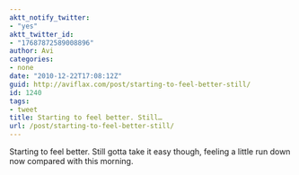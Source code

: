 ```yaml
---
aktt_notify_twitter:
- "yes"
aktt_twitter_id:
- "17687872589008896"
author: Avi
categories:
- none
date: "2010-12-22T17:08:12Z"
guid: http://aviflax.com/post/starting-to-feel-better-still/
id: 1240
tags:
- tweet
title: Starting to feel better. Still…
url: /post/starting-to-feel-better-still/
---
```

Starting to feel better. Still gotta take it easy though, feeling a little run down now compared with this morning.